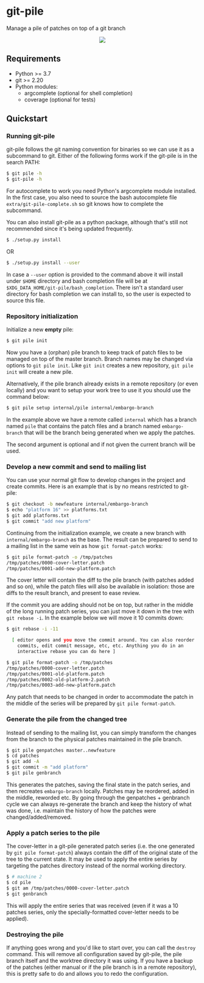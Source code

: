 # git-pile
Manage a pile of patches on top of a git branch

<p align="center">
  <img src="/docs/git-pile-cycle.svg" />
</p>

## Requirements

 - Python >= 3.7
 - git >= 2.20
 - Python modules:
   - argcomplete (optional for shell completion)
   - coverage (optional for tests)

## Quickstart

### Running git-pile

git-pile follows the git naming convention for binaries so we can use it as a
subcommand to git. Either of the following forms work if the git-pile is in the
search PATH:

```bash
$ git pile -h
$ git-pile -h
```

For autocomplete to work you need Python's argcomplete module installed.
In the first case, you also need to source the bash autocomplete file
`extra/git-pile-complete.sh` so git knows how to complete the subcommand.

You can also install git-pile as a python package, although that's still not
recommended since it's being updated frequently.

```bash
$ ./setup.py install
```

OR

```bash
$ ./setup.py install --user
```

In case a `--user` option is provided to the command above it will install
under `$HOME` directory and bash completion file will be at
`$XDG_DATA_HOME/git-pile/bash_completion`.  There isn't a standard user
directory for bash completion we can install to, so the user is expected to
source this file.

### Repository initialization

Initialize a new **empty** pile:

```bash
$ git pile init
```

Now you have a (orphan) pile branch to keep track of patch files to be managed
on top of the master branch. Branch names may be changed via options to
`git pile init`. Like `git init` creates a new repository, `git pile init` will
create a new pile.

Alternatively, if the pile branch already exists in a remote repository (or
even locally) and you want to setup your work tree to use it you should use
the command below:

```bash
$ git pile setup internal/pile internal/embargo-branch
```

In the example above we have a remote called `internal` which has a branch
named `pile` that contains the patch files and a branch named `embargo-branch`
that will be the branch being generated when we apply the patches.

The second argument is optional and if not given the current branch will be
used.

### Develop a new commit and send to mailing list

You can use your normal git flow to develop changes in the project and create
commits. Here is an example that is by no means restricted to git-pile:

```bash
$ git checkout -b newfeature internal/embargo-branch
$ echo "platform 16" >> platforms.txt
$ git add platforms.txt
$ git commit "add new platform"
```

Continuing from the initialization example, we create a new branch with
`internal/embargo-branch` as the base. The result can be prepared to send to a
mailing list in the same vein as how `git format-patch` works:

```bash
$ git pile format-patch -o /tmp/patches
/tmp/patches/0000-cover-letter.patch
/tmp/patches/0001-add-new-platform.patch
```

The cover letter will contain the diff to the pile branch (with patches added
and so on), while the patch files will also be available in isolation: those
are diffs to the result branch, and present to ease review.

If the commit you are adding should not be on top, but rather in the middle
of the long running patch series, you can just move it down in the tree
with `git rebase -i`. In the example below we will move it 10 commits down:

```bash
$ git rebase -i -11

  [ editor opens and you move the commit around. You can also reorder
    commits, edit commit message, etc, etc. Anything you do in an
    interactive rebase you can do here ]

$ git pile format-patch -o /tmp/patches
/tmp/patches/0000-cover-letter.patch
/tmp/patches/0001-old-platform.patch
/tmp/patches/0002-old-platform-2.patch
/tmp/patches/0003-add-new-platform.patch
```

Any patch that needs to be changed in order to accommodate the patch in the
middle of the series will be prepared by `git pile format-patch`.

### Generate the pile from the changed tree

Instead of sending to the mailing list, you can simply transform
the changes from the branch to the physical patches maintained
in the pile branch.

```bash
$ git pile genpatches master..newfeature
$ cd patches
$ git add -A
$ git commit -m "add platform"
$ git pile genbranch
```

This generates the patches, saving the final state in the patch series, and
then recreates `embargo-branch` locally. Patches may be reordered, added in the
middle, reworded etc. By going through the genpatches + genbranch cycle we can
always re-generate the branch and keep the history of what was done, i.e.
maintain the history of how the patches were changed/added/removed.

### Apply a patch series to the pile

The cover-letter in a git-pile generated patch series (i.e. the one generated
by `git pile format-patch`) always contain the diff of the original state of the
tree to the current state. It may be used to apply the entire series by
targeting the patches directory instead of the normal working directory.

```bash
$ # machine 2
$ cd pile
$ git am /tmp/patches/0000-cover-letter.patch
$ git genbranch
```

This will apply the entire series that was received (even if it was a 10 patches
series, only the specially-formatted cover-letter needs to be applied).

### Destroying the pile

If anything goes wrong and you'd like to start over, you can call the `destroy`
command. This will remove all configuration saved by git-pile, the pile branch
itself and the worktree directory it was using. If you have a backup of the
patches (either manual or if the pile branch is in a remote repository), this
is pretty safe to do and allows you to redo the configuration.
